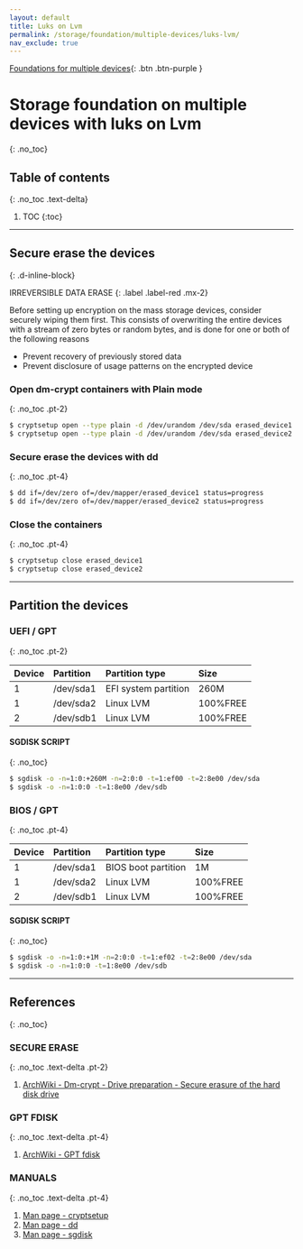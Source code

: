 ```yaml
---
layout: default
title: Luks on Lvm
permalink: /storage/foundation/multiple-devices/luks-lvm/
nav_exclude: true
---
```


[Foundations for multiple devices](/Andromeda/storage/foundation/multiple-devices/){: .btn .btn-purple }

# Storage foundation on multiple devices with luks on Lvm
{: .no_toc}

## Table of contents
{: .no_toc .text-delta}

1. TOC
{:toc}

---

## Secure erase the devices
{: .d-inline-block}

IRREVERSIBLE DATA ERASE
{: .label .label-red .mx-2}

Before setting up encryption on the mass storage devices, consider securely wiping them first. This consists of overwriting the entire devices with a stream of zero bytes or random bytes, and is done for one or both of the following reasons

- Prevent recovery of previously stored data
- Prevent disclosure of usage patterns on the encrypted device

### Open dm-crypt containers with Plain mode
{: .no_toc .pt-2}

```bash
$ cryptsetup open --type plain -d /dev/urandom /dev/sda erased_device1
$ cryptsetup open --type plain -d /dev/urandom /dev/sda erased_device2
```

### Secure erase the devices with dd
{: .no_toc .pt-4}


```bash
$ dd if=/dev/zero of=/dev/mapper/erased_device1 status=progress
$ dd if=/dev/zero of=/dev/mapper/erased_device2 status=progress
```

### Close the containers
{: .no_toc .pt-4}

```bash
$ cryptsetup close erased_device1
$ cryptsetup close erased_device2
```

---

## Partition the devices

### UEFI / GPT
{: .no_toc .pt-2}

| Device | Partition | Partition type       | Size     |
| :----- | :-------- | :------------------- | :------- |
| 1      | /dev/sda1 | EFI system partition | 260M     |
| 1      | /dev/sda2 | Linux LVM            | 100%FREE |
| 2      | /dev/sdb1 | Linux LVM            | 100%FREE |

#### SGDISK SCRIPT
{: .no_toc}

```bash
$ sgdisk -o -n=1:0:+260M -n=2:0:0 -t=1:ef00 -t=2:8e00 /dev/sda
$ sgdisk -o -n=1:0:0 -t=1:8e00 /dev/sdb
```

### BIOS / GPT
{: .no_toc .pt-4}

| Device | Partition | Partition type       | Size     |
| :----- | :-------- | :------------------- | :------- |
| 1      | /dev/sda1 | BIOS boot partition  | 1M       |
| 1      | /dev/sda2 | Linux LVM            | 100%FREE |
| 2      | /dev/sdb1 | Linux LVM            | 100%FREE |

#### SGDISK SCRIPT
{: .no_toc}

```bash
$ sgdisk -o -n=1:0:+1M -n=2:0:0 -t=1:ef02 -t=2:8e00 /dev/sda
$ sgdisk -o -n=1:0:0 -t=1:8e00 /dev/sdb
```

---

## References
{: .no_toc}

### SECURE ERASE
{: .no_toc .text-delta .pt-2}

1. [ArchWiki - Dm-crypt - Drive preparation - Secure erasure of the hard disk drive](https://wiki.archlinux.org/index.php/Dm-crypt/Drive_preparation#Secure_erasure_of_the_hard_disk_drive)

### GPT FDISK
{: .no_toc .text-delta .pt-4}

1. [ArchWiki - GPT fdisk](https://wiki.archlinux.org/index.php/GPT_fdisk)

### MANUALS
{: .no_toc .text-delta .pt-4}

1. [Man page - cryptsetup](https://jlk.fjfi.cvut.cz/arch/manpages/man/core/cryptsetup/cryptsetup.8.en)
1. [Man page - dd](https://jlk.fjfi.cvut.cz/arch/manpages/man/core/coreutils/dd.1.en)
1. [Man page - sgdisk](https://jlk.fjfi.cvut.cz/arch/manpages/man/extra/gptfdisk/sgdisk.8.en)
